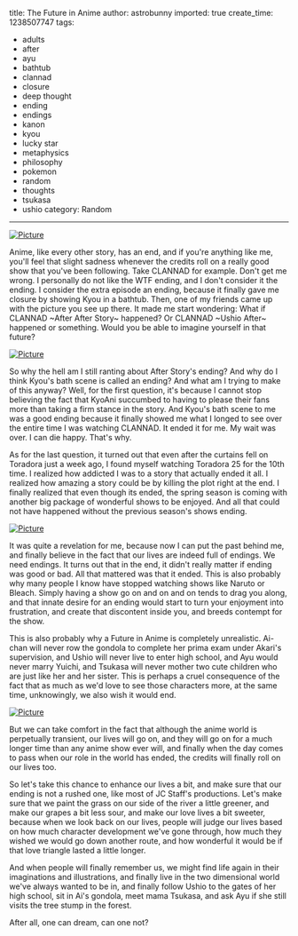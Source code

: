 title: The Future in Anime
author: astrobunny
imported: true
create_time: 1238507747
tags:
- adults
- after
- ayu
- bathtub
- clannad
- closure
- deep thought
- ending
- endings
- kanon
- kyou
- lucky star
- metaphysics
- philosophy
- pokemon
- random
- thoughts
- tsukasa
- ushio
category: Random
---
 [![](wp-uploads/2009/03/wpid-6h44ls-500x618.jpg "Picture")](/images/wp-uploads/2009/03/wpid-6h44ls.jpg)  
  
Anime, like every other story, has an end, and if you're anything like me, you'll feel that slight sadness whenever the credits roll on a really good show that you've been following. Take CLANNAD for example. Don't get me wrong. I personally do not like the WTF ending, and I don't consider it the ending. I consider the extra episode an ending, because it finally gave me closure by showing Kyou in a bathtub. Then, one of my friends came up with the picture you see up there. It made me start wondering: What if CLANNAD ~After After Story~ happened? Or CLANNAD ~Ushio After~ happened or something. Would you be able to imagine yourself in that future?  
<!--more-->  
 [![](wp-uploads/2009/03/wpid-x37sdl-500x666.jpg "Picture")](/images/wp-uploads/2009/03/wpid-x37sdl.jpg)  
  
So why the hell am I still ranting about After Story's ending? And why do I think Kyou's bath scene is called an ending? And what am I trying to make of this anyway? Well, for the first question, it's because I cannot stop believing the fact that KyoAni succumbed to having to please their fans more than taking a firm stance in the story. And Kyou's bath scene to me was a good ending because it finally showed me what I longed to see over the entire time I was watching CLANNAD. It ended it for me. My wait was over. I can die happy. That's why.  
  
As for the last question, it turned out that even after the curtains fell on Toradora just a week ago, I found myself watching Toradora 25 for the 10th time. I realized how addicted I was to a story that actually ended it all. I realized how amazing a story could be by killing the plot right at the end. I finally realized that even though its ended, the spring season is coming with another big package of wonderful shows to be enjoyed. And all that could not have happened without the previous season's shows ending.  
  
 [![](wp-uploads/2009/03/wpid-2uskgfc-500x695.jpg "Picture")](/images/wp-uploads/2009/03/wpid-2uskgfc.jpg)  
  
It was quite a revelation for me, because now I can put the past behind me, and finally believe in the fact that our lives are indeed full of endings. We need endings. It turns out that in the end, it didn't really matter if ending was good or bad. All that mattered was that it ended. This is also probably why many people I know have stopped watching shows like Naruto or Bleach. Simply having a show go on and on and on tends to drag you along, and that innate desire for an ending would start to turn your enjoyment into frustration, and create that discontent inside you, and breeds contempt for the show.  
  
This is also probably why a Future in Anime is completely unrealistic. Ai-chan will never row the gondola to complete her prima exam under Akari's supervision, and Ushio will never live to enter high school, and Ayu would never marry Yuichi, and Tsukasa will never mother two cute children who are just like her and her sister. This is perhaps a cruel consequence of the fact that as much as we'd love to see those characters more, at the same time, unknowingly, we also wish it would end.  
  
 [![](wp-uploads/2009/03/wpid-2vte177-500x500.jpg "Picture")](/images/wp-uploads/2009/03/wpid-2vte177.jpg)  
  
But we can take comfort in the fact that although the anime world is perpetually transient, our lives will go on, and they will go on for a much longer time than any anime show ever will, and finally when the day comes to pass when our role in the world has ended, the credits will finally roll on our lives too.  
  
So let's take this chance to enhance our lives a bit, and make sure that our ending is not a rushed one, like most of JC Staff's productions. Let's make sure that we paint the grass on our side of the river a little greener, and make our grapes a bit less sour, and make our love lives a bit sweeter, because when we look back on our lives, people will judge our lives based on how much character development we've gone through, how much they wished we would go down another route, and how wonderful it would be if that love triangle lasted a little longer.  
  
And when people will finally remember us, we might find life again in their imaginations and illustrations, and finally live in the two dimensional world we've always wanted to be in, and finally follow Ushio to the gates of her high school, sit in Ai's gondola, meet mama Tsukasa, and ask Ayu if she still visits the tree stump in the forest.  
  
After all, one can dream, can one not?